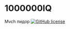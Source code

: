 # 1000000IQ
Mvch пидор
<a href="https://github.com/GiDeON2000/1000000IQ/blob/main/LICENSE"><img alt="GitHub license" src="https://img.shields.io/github/license/GiDeON2000/1000000IQ"></a>
